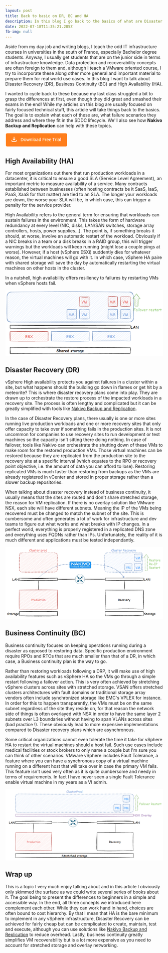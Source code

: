 ```yaml
---
layout: post
title: Back to basic on DR, BC and HA
description: In this blog I go back to the basics of what are Disaster Recovery (DR), Business Continuity (BC) and High Availability (HA).
date: 2022-07-18T11:35:21.285Z
fb-img: null
---
```


Aside from my day job and writing blogs, I teach the odd IT infrastructure courses in universities in the south of France, especially Bachelor degree students. Anyway, I usually get students that are on the junior side in terms of infrastructure knowledge. Data protection and recoverability concepts are often foreign to them and, although I teach a VMware oriented course, I try to incorporate these along other more general and important material to prepare them for real world use cases. In this blog I want to talk about Disaster Recovery (DR), Business Continuity (BC) and High Availability (HA).

I wanted to cycle back to these because my last class struggled a bit to grasp the differences at first, even though they did great and smashed their exams in the end! While my articles on this blog are usually focused on fairly focused technical stuff, this article will take things back to the basics. The goal is to explain what each of these are, what failure scenarios they address and where they fit in the SDDC lifecycle. We'll also see how **Nakivo Backup and Replication** can help with these topics.

[![download trial](/img/2021-10-18_11h14_34.png)](https://www.nakivo.com/resources/download/trial-download/)

## High Availability (HA)

For most organizations out there that run production workloads in a datacenter, it is critical to ensure a good SLA (Service Level Agreement), an important metric to measure availability of a service. Many contracts established between businesses (often hosting contracts be it SaaS, IaaS, PaaS, XaaS for that matter) are tied to an SLA. The longer your workloads are down, the worse your SLA will be, in which case, this can trigger a penalty for the service provider.

High Availability refers to the general term for ensuring that workloads can sustain failures in the environment. This takes the form of hardware redundancy at every level (NIC, disks, LAN/SAN switches, storage array controllers, hosts, power supplies...). The point is, if something breaks it should, at worse, involve an automatic restart of the workload. Obviously if a NIC breaks in a team or a disk breaks in a RAID group, this will trigger warnings but the workloads will keep running (might lose a couple pings at worse). However, if a host (vSphere ESXi) suddently dies for whatever reason, the virtual machines will go with it. In which case, vSphere HA paire with shared storage will save the day by automatically restarting the virtual machines on other hosts in the cluster.

In a nutshell, high availability offers resiliency to failures by restarting VMs when vSphere hosts fail.

![High Availability](/img/2022-06-27-10-52-06.png)

## Disaster Recovery (DR)

vSphere High availability protects you against failures in a cluster within a site, but what happens should the building go down in flames or get hit by a meteorite? This is where disaster recovery plans come into play. They are drawn up to orchestrate the restore process of the impacted workloads in a recovery site. The process is often lengthy and complicated but it can be greatly simplified with tools like [Nakivo Backup and Replication](https://www.nakivo.com/).

In the case of Disaster Recovery plans, there usually is one or more sites running live production workloads and one or more recovery sites that only offer capacity to take over if something fails in the production sites. It is not uncommon for companies to use recovery sites to run development or test machines so the capacity isn't sitting there doing nothing. In case of failover, tools like Nakivo can orchestrate the shutting down of these VMs to make room for the restored production VMs. Those virtual machines can be restored because they are replicated from the production site to the recovery site at a specific interval (which equates to the RPO or recovery point objective, i.e. the amount of data you can afford to lose). Restoring replicated VMs is much faster than restoring from backups as the VMs are already registered in vCenter and stored in proper storage rather than a slower backup repositories.

When talking about disaster recovery instead of business continuity, it usually means that the sites are routed and don't share stretched storage, the reason for VM replication. If there is no overlay solution like VMware NSX, each site will have different subnets. Meaning the IP of the VMs being recovered must be changed to match the subnet of the site. This is cumbersome and often generates a lot of work for infrastructure and dev teams to figure out what works and what breaks with IP changes. In a perfect world, everything is properly registered in a replicated DNS zone and everything uses FQDNs rather than IPs. Unfortunately, the reality of it is much different and applications must be tested independantly.

![disaster recovery](/img/2022-06-27-09-55-40.png)

## Business Continuity (BC)

Business continuity focuses on keeping operations running during a disaster as opposed to restoring data. Specific production environment require RPOs and RTOs that are much smaller than that of a DR, in which case, a Business continuity plan is the way to go.

Rather than restoring workloads following a DRP, it will make use of high availability features such as vSphere HA so the VMs go through a simple restart following a failover action. This is very often achieved by stretching vSphere clusters across sites with stretched storage. VSAN offers stretched clusters architectures with fault domains or traditional storage array vendors often include synchronized storage like EMC's VPLEX for instance. In order for this to happen transparently, the VMs must be on the same subnet regardless of the site they reside on, for that reason the network side of things is often overlayed with NSX in order to have the same layer 2 subnets over L3 boundaries without having to span VLANs across sites (bad practice !). These obviously lead to more expensive implementations compared to Disaster recovery plans which are asynchronous.

Some critical organizations cannot even tolerate the time it take for vSphere HA to restart the virtual machines should a host fail. Such use cases include medical facilities or stock brokers to only name a couple but I'm sure you can think of other scenarios. VMware vSphere includes Fault Tolerance, a feature where you can have a synchronous copy of a virtual machine running on a different host that will take over in case the primary VM fails. This feature isn't used very often as it is quite cumbersome and needy in terms of requirements. In fact I have never seen a single Fault Tolerance enable virtual machine in my years as a VI admin.

![Business Continuity](/img/2022-06-27-10-01-09.png)

## Wrap up

This is a topic I very much enjoy talking about and in this article I obviously only skimmed the surface as we could write several series of books about it. The goal being to present the differences to beginners in a simple and accessible way. In the end, all three concepts we introduced here complement each other. While they can work hand in hand, choices are often bound to cost hierarchy. By that I mean that HA is the bare minimum to implement in any vSphere infrastructure, Disaster Recovery can be achieved for fairly cheap but can be complicated to create, maintain, test and execute, although you can use solutions like [Nakivo Backup and Replication](https://www.nakivo.com/) to reduce overhead. Lastly, business continuity greatly simplifies VM recoverability but is a lot more expensive as you need to account for stretched storage and overlay networking.

